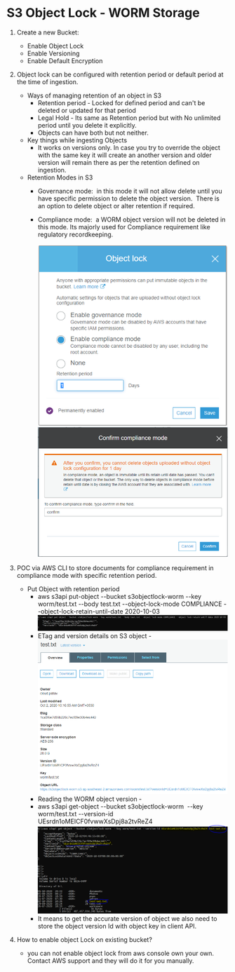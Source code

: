 # S3 Object Lock - WORM Storage
1. Create a new Bucket:
	- Enable Object Lock
	- Enable Versioning
	- Enable Default Encryption
2. Object lock can be configured with retention period or default period at the time of ingestion. 
	- Ways of managing retention of an object in S3
		- Retention period - Locked for defined period and can't be deleted or updated for that period
		- Legal Hold - Its same as Retention period but with No unlimited period until you delete it explicitly. 
		- Objects can have both but not neither. 
	- Key things while ingesting Objects 
		- It works on versions only. In case you try to override the object with the same key it will create an another version and older version will remain there as per the retention defined on ingestion. 
	- Retention Modes in S3
		- Governance mode:  in this mode it will not allow delete until you have specific permission to delete the object version.  There is an option to delete object or alter retention if required. 
		- Compliance mode:  a WORM object version will not be deleted in this mode. Its majorly used for Compliance requirement like regulatory recordkeeping. 
			
			<div>
			<img src="images/object-lock.png" />
			<img src="images/mode.png" />
			</div>
		  


3. POC via AWS CLI to store documents for compliance requirement in compliance mode with specific retention period. 
	- Put Object with retention period
		- aws s3api put-object --bucket s3objectlock-worm --key worm/test.txt --body test.txt --object-lock-mode COMPLIANCE --object-lock-retain-until-date 2020-10-03
			<img src="images/put-object-with-compliance.png" />
		- ETag and version details on S3 object - 
			<img src="images/review-object.png" />
		- Reading the WORM object version - 
		- aws s3api get-object --bucket s3objectlock-worm  --key worm/test.txt --version-id UEsrdn1oMEICF0fvwwXsDpj8a2tvReZ4
			<img src="images/get-object.png" />
		- It means to get the accurate version of object we also need to store the object version Id with object key in client API. 
		  

3. How to enable object Lock on existing bucket?
	- you can not enable object lock from aws console own your own. Contact AWS support and they will do it for you manually. 
